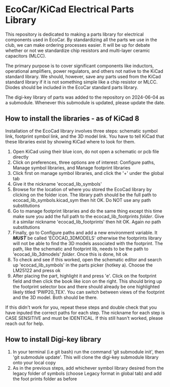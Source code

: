 # EcoCar/KiCad Electrical Parts Library
This repository is dedicated to making a parts library for electrical components used in EcoCar. By standardizing all the parts we use in the club, we can make ordering processes easier. It will be up for debate whether or not we standardize chip resistors and multi-layer ceramic capacitors (MLCC). 

The primary purpose is to cover significant components like inductors, operational amplifiers, power regulators, and others not native to the KiCad standard library. We should, however, save any parts used from the KiCad standard library if it is not something simple like a chip resistor or MLCC. Diodes should be included in the EcoCar standard parts library.

The digi-key library of parts was added to the repository on 2024-06-04 as a submodule. Whenever this submodule is updated, please update the date.

## How to install the libraries - as of KiCad 8
Installation of the EcoCad library involves three steps: schematic symbol link, footprint symbol link, and the 3D model link. You have to tell KiCad that these libraries exist by showing KiCad where to look for them.

1. Open KiCad using their blue icon, do not open a schematic or pcb file directly
2. Click on preferences, three options are of interest: Configure paths, Manage symbol libraries, and Manage footprint libraries
3. Click first on manage symbol libraries, and click the '+' under the global tab
4. Give it the nickname 'ecocad_lib_symbols'
5. Browse for the location of where you stored the EcoCad library by clicking on the folder icon. The library path should be the full path to ecocad_lib_symbols.kicad_sym then hit OK. Do NOT use any path substitutions
6. Go to manage footprint libraries and do the same thing except this time make sure you add the full path to the ecocad_lib_footprints *folder*. Give it a similar nickname 'ecocad_lib_footprints' then hit OK. Again *no* path substitutions
7. Finally, go to Configure paths and add a new environment variable. It ***MUST*** be called 'ECOCAD_3DMODELS' otherwise the footprints library will not be able to find the 3D models associated with the footprint. The path, like the schematic and footprint lib, needs to be the path to 'ecocad_lib_3dmodels' *folder*. Once this is done, hit ok
8. To check and see if this worked, open the schematic editor and search up 'ecocad_lib_symbols' in the parts picker (hotkey a). Choose the LM25122 and press ok
9. After placing the part, highlight it and press 'e'. Click on the footprint field and then click the book like icon on the right. This should bring up the footprint selector box and there should already be one highlighted likely titled 'PWP20_TEX'. You can switch between views of the footprint and the 3D model. Both should be there.

If this didn't work for you, repeat these steps and double check that you have inputed the correct paths for each step. The nickname for each step is CASE SENSITIVE and must be IDENTICAL. If this still hasn't worked, please reach out for help.

## How to install Digi-key library
1. In your terminal (i.e git bash) run the command 'git submodule init', then 'git submodule update'. This will clone the digi-key submodule library onto your local copy
2. As in the previous steps, add whichever symbol library desired from the legacy folder of symbols (choose Legacy format in global tab) and add the foot prints folder as before
